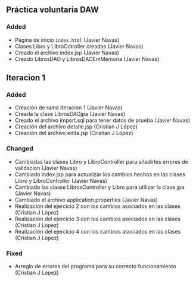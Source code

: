## Práctica voluntaria DAW

### Added

- Página de inicio ``index.html`` (Javier Navas)
- Clases Libro y LibroCotroller creadas (Javier Navas)
- Creado el archivo index.jsp (Javier Navas)
- Creado LibrosDAO y LibrosDAOEmMemoria (Javier Navas)

## Iteracion 1

### Added

- Creación de rama Iteracion 1 (Javier Navas)
- Creada la clase LibrosDAOjpa (Javier Navas)
- Creado el archivo import.sql para tener datos de prueba (Javier Navas)
- Creación del archivo detalle.jsp (Cristian J López)
- Creación del archivo edita.jsp (Cristian J López)

### Changed

- Cambiadas las clases Libro y LibroController para añadirles errores de validacion (Javier Navas)
- Cambiado index.jsp para actualizar los cambios hechos en las clases Libro y LibroController (Javier Navas)
- Cambiado las classe LibrosController y Libro para utilizar la clase jpa (Javier Navas)
- Cambiado el archivo application.properties (Javier Navas)
- Realización del ejercicio 2 con los cambios asociados en las clases (Cristian J López)
- Realización del ejercicio 3 con los cambios asociados en las clases (Cristian J López)
- Realización del ejercicio 4 con los cambios asociados en las clases (Cristian J López)

### Fixed

- Arreglo de errores del programa para su correcto funcionamiento (Cristian J López)


